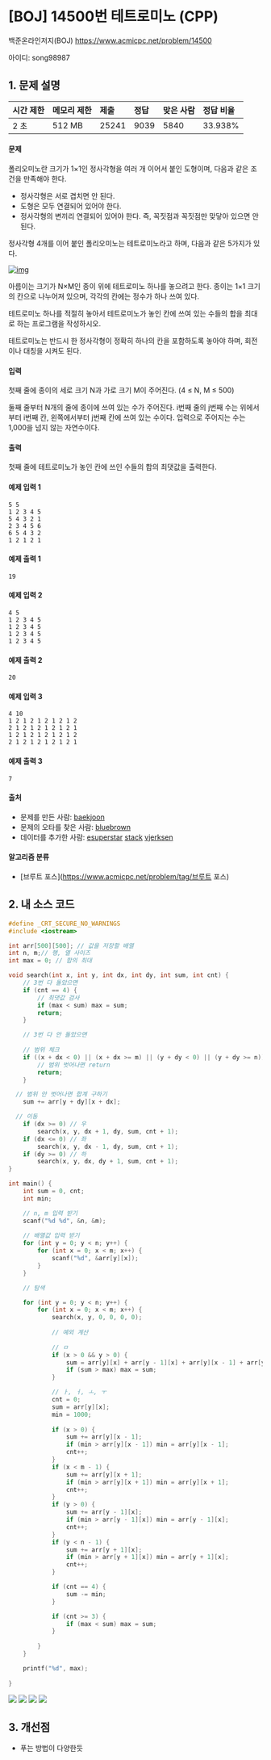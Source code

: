 # [BOJ] 14500번 테트로미노 (CPP)

백준온라인저지(BOJ) https://www.acmicpc.net/problem/14500

아이디: song98987



## 1. 문제 설명

| 시간 제한 | 메모리 제한 | 제출  | 정답 | 맞은 사람 | 정답 비율 |
| :-------- | :---------- | :---- | :--- | :-------- | :-------- |
| 2 초      | 512 MB      | 25241 | 9039 | 5840      | 33.938%   |

#### 문제

폴리오미노란 크기가 1×1인 정사각형을 여러 개 이어서 붙인 도형이며, 다음과 같은 조건을 만족해야 한다.

- 정사각형은 서로 겹치면 안 된다.
- 도형은 모두 연결되어 있어야 한다.
- 정사각형의 변끼리 연결되어 있어야 한다. 즉, 꼭짓점과 꼭짓점만 맞닿아 있으면 안 된다.

정사각형 4개를 이어 붙인 폴리오미노는 테트로미노라고 하며, 다음과 같은 5가지가 있다.

[![img](https://onlinejudgeimages.s3-ap-northeast-1.amazonaws.com/problem/14500/1.png)](https://commons.wikimedia.org/wiki/File:All_5_free_tetrominoes.svg)

아름이는 크기가 N×M인 종이 위에 테트로미노 하나를 놓으려고 한다. 종이는 1×1 크기의 칸으로 나누어져 있으며, 각각의 칸에는 정수가 하나 쓰여 있다.

테트로미노 하나를 적절히 놓아서 테트로미노가 놓인 칸에 쓰여 있는 수들의 합을 최대로 하는 프로그램을 작성하시오.

테트로미노는 반드시 한 정사각형이 정확히 하나의 칸을 포함하도록 놓아야 하며, 회전이나 대칭을 시켜도 된다.

#### 입력

첫째 줄에 종이의 세로 크기 N과 가로 크기 M이 주어진다. (4 ≤ N, M ≤ 500)

둘째 줄부터 N개의 줄에 종이에 쓰여 있는 수가 주어진다. i번째 줄의 j번째 수는 위에서부터 i번째 칸, 왼쪽에서부터 j번째 칸에 쓰여 있는 수이다. 입력으로 주어지는 수는 1,000을 넘지 않는 자연수이다.

#### 출력

첫째 줄에 테트로미노가 놓인 칸에 쓰인 수들의 합의 최댓값을 출력한다.



#### 예제 입력 1 

```
5 5
1 2 3 4 5
5 4 3 2 1
2 3 4 5 6
6 5 4 3 2
1 2 1 2 1
```

#### 예제 출력 1 

```
19
```

#### 예제 입력 2 

```
4 5
1 2 3 4 5
1 2 3 4 5
1 2 3 4 5
1 2 3 4 5
```

#### 예제 출력 2 

```
20
```

#### 예제 입력 3 

```
4 10
1 2 1 2 1 2 1 2 1 2
2 1 2 1 2 1 2 1 2 1
1 2 1 2 1 2 1 2 1 2
2 1 2 1 2 1 2 1 2 1
```

#### 예제 출력 3 

```
7
```



#### 출처

- 문제를 만든 사람: [baekjoon](https://www.acmicpc.net/user/baekjoon)
- 문제의 오타를 찾은 사람: [bluebrown](https://www.acmicpc.net/user/bluebrown)
- 데이터를 추가한 사람: [esuperstar](https://www.acmicpc.net/user/esuperstar) [stack](https://www.acmicpc.net/user/stack) [vjerksen](https://www.acmicpc.net/user/vjerksen)

#### 알고리즘 분류

- [브루트 포스](https://www.acmicpc.net/problem/tag/브루트 포스)



## 2. 내 소스 코드

```C++
#define _CRT_SECURE_NO_WARNINGS
#include <iostream>

int arr[500][500]; // 값을 저장할 배열
int n, m;// 행, 열 사이즈 
int max = 0; // 합의 최대

void search(int x, int y, int dx, int dy, int sum, int cnt) {
	// 3번 다 돌았으면
	if (cnt == 4) {
		// 최댓값 검사
		if (max < sum) max = sum;
		return;
	}

	// 3번 다 안 돌았으면
	
	// 범위 체크
	if ((x + dx < 0) || (x + dx >= m) || (y + dy < 0) || (y + dy >= n)) {
		// 범위 벗어나면 return
		return;
	}

  // 범위 안 벗어나면 합계 구하기
	sum += arr[y + dy][x + dx];

  // 이동
	if (dx >= 0) // 우
		search(x, y, dx + 1, dy, sum, cnt + 1);
	if (dx <= 0) // 좌
		search(x, y, dx - 1, dy, sum, cnt + 1);
	if (dy >= 0) // 하
		search(x, y, dx, dy + 1, sum, cnt + 1);
}

int main() {
	int sum = 0, cnt;
	int min;

	// n, m 입력 받기
	scanf("%d %d", &n, &m);
	
	// 배열값 입력 받기
	for (int y = 0; y < n; y++) {
		for (int x = 0; x < m; x++) {
			scanf("%d", &arr[y][x]);
		}
	}

	// 탐색

	for (int y = 0; y < n; y++) {
		for (int x = 0; x < m; x++) {
			search(x, y, 0, 0, 0, 0);
			
			// 예외 계산
			
			// ㅁ
			if (x > 0 && y > 0) {
				sum = arr[y][x] + arr[y - 1][x] + arr[y][x - 1] + arr[y - 1][x - 1];
				if (sum > max) max = sum;
			}

			// ㅏ, ㅓ, ㅗ, ㅜ
			cnt = 0;
			sum = arr[y][x];
			min = 1000;
			
			if (x > 0) {
				sum += arr[y][x - 1];
				if (min > arr[y][x - 1]) min = arr[y][x - 1];
				cnt++;
			}
			if (x < m - 1) {
				sum += arr[y][x + 1];
				if (min > arr[y][x + 1]) min = arr[y][x + 1];
				cnt++;
			}
			if (y > 0) {
				sum += arr[y - 1][x];
				if (min > arr[y - 1][x]) min = arr[y - 1][x];
				cnt++;
			}
			if (y < n - 1) {
				sum += arr[y + 1][x];
				if (min > arr[y + 1][x]) min = arr[y + 1][x];
				cnt++;
			}

			if (cnt == 4) {
				sum -= min;
			}

			if (cnt >= 3) {
				if (max < sum) max = sum;
			}
		
		}
	}

	printf("%d", max);
	
}
```

<img src="/images/14500번(1).jpg">

<img src="/images/14500번(2).jpg">

<img src="/images/14500번(3).jpg">

<img src="/images/14500번(4).jpg">



## 3. 개선점

- 푸는 방법이 다양한듯
